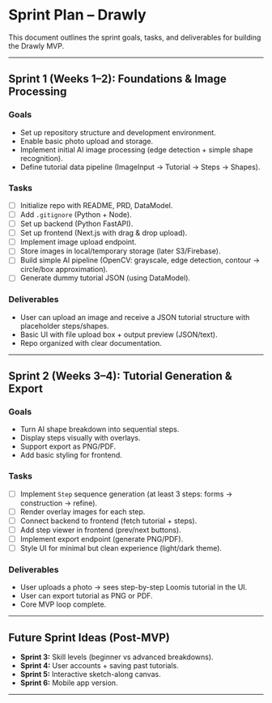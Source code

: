 # Sprint Plan – Drawly

This document outlines the sprint goals, tasks, and deliverables for building the Drawly MVP.

---

## Sprint 1 (Weeks 1–2): Foundations & Image Processing

### Goals
- Set up repository structure and development environment.
- Enable basic photo upload and storage.
- Implement initial AI image processing (edge detection + simple shape recognition).
- Define tutorial data pipeline (ImageInput → Tutorial → Steps → Shapes).

### Tasks
- [ ] Initialize repo with README, PRD, DataModel.
- [ ] Add `.gitignore` (Python + Node).
- [ ] Set up backend (Python FastAPI).
- [ ] Set up frontend (Next.js with drag & drop upload).
- [ ] Implement image upload endpoint.
- [ ] Store images in local/temporary storage (later S3/Firebase).
- [ ] Build simple AI pipeline (OpenCV: grayscale, edge detection, contour → circle/box approximation).
- [ ] Generate dummy tutorial JSON (using DataModel).

### Deliverables
- User can upload an image and receive a JSON tutorial structure with placeholder steps/shapes.
- Basic UI with file upload box + output preview (JSON/text).
- Repo organized with clear documentation.

---

## Sprint 2 (Weeks 3–4): Tutorial Generation & Export

### Goals
- Turn AI shape breakdown into sequential steps.
- Display steps visually with overlays.
- Support export as PNG/PDF.
- Add basic styling for frontend.

### Tasks
- [ ] Implement `Step` sequence generation (at least 3 steps: forms → construction → refine).
- [ ] Render overlay images for each step.
- [ ] Connect backend to frontend (fetch tutorial + steps).
- [ ] Add step viewer in frontend (prev/next buttons).
- [ ] Implement export endpoint (generate PNG/PDF).
- [ ] Style UI for minimal but clean experience (light/dark theme).

### Deliverables
- User uploads a photo → sees step-by-step Loomis tutorial in the UI.
- User can export tutorial as PNG or PDF.
- Core MVP loop complete.

---

## Future Sprint Ideas (Post-MVP)

- **Sprint 3:** Skill levels (beginner vs advanced breakdowns).  
- **Sprint 4:** User accounts + saving past tutorials.  
- **Sprint 5:** Interactive sketch-along canvas.  
- **Sprint 6:** Mobile app version.  

---
